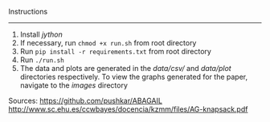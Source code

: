 Instructions
***
1. Install *jython*
2. If necessary, run `chmod +x run.sh` from root directory
3. Run `pip install -r requirements.txt` from root directory
4. Run `./run.sh`
5. The data and plots are generated in the *data/csv/* and *data/plot* directories respectively. To view the graphs generated for the paper, navigate to the *images* directory

Sources:
https://github.com/pushkar/ABAGAIL
http://www.sc.ehu.es/ccwbayes/docencia/kzmm/files/AG-knapsack.pdf